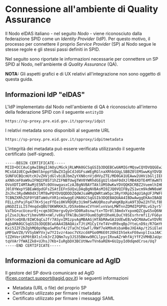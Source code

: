 # Connessione all'ambiente di Quality Assurance

Il Nodo eIDAS italiano - nel seguito _Nodo_ - viene riconosciuto dalla
federazione SPID come un _Identity Provider_ (IdP).
Per questo motivo, il processo per connettere il proprio _Service Provider_ (SP) al Nodo
segue le stesse regole e gli stessi passi definiti in SPID.

Nel seguito sono riportate le informazioni necessarie per connettere
un SP SPID al Nodo, nell'ambiente di _Quality Assurance_ (QA).

**NOTA:** Gli aspetti grafici e di UX relativi all'integrazione non sono
oggetto di questa guida.

## Informazioni IdP "eIDAS"

L'IdP implementato dal Nodo nell'ambiente di QA è riconosciuto all'interno della federazione SPID
con il seguente `entityID`

    https://sp-proxy.pre.eid.gov.it/spproxy/idpit

I relativi metadata sono disponibili al seguente URL

    https://sp-proxy.pre.eid.gov.it/spproxy/idpitmetadata

L'integrità dei metadata può essere verificata utilizzando il seguente
certificato (self-signed).

```
-----BEGIN CERTIFICATE-----
MIID+DCCAuCgAwIBAgIJAOyLMGckjRLWMA0GCSqGSIb3DQEBCwUAMIGrMQswCQYDVQQGEwJJVDEt
MCsGA1UECgwkQWdlbnppYSBwZXIgbCdJdGFsaWEgRGlnaXRhbGUgLSBBZ0lEMSwwKgYDVQQLDCNG
SUNFUCBQcmUtcHJvZHVjdGlvbiBJbmZyYXN0cnVjdHVyZTE/MD0GA1UEAww2UHVibGljIEFkbWlu
aXN0cmF0aW9uIFNQIFBST1hZIFNBTUwgTWV0YWRhdGEgU2lnbmF0dXJlMB4XDTE4MTAwNTE5NTc0
OVoXDTI4MTAwMjE5NTc0OVowgasxCzAJBgNVBAYTAklUMS0wKwYDVQQKDCRBZ2VuemlhIHBlciBs
J0l0YWxpYSBEaWdpdGFsZSAtIEFnSUQxLDAqBgNVBAsMI0ZJQ0VQIFByZS1wcm9kdWN0aW9uIElu
ZnJhc3RydWN0dXJlMT8wPQYDVQQDDDZQdWJsaWMgQWRtaW5pc3RyYXRpb24gU1AgUFJPWFkgU0FN
TCBNZXRhZGF0YSBTaWduYXR1cmUwggEiMA0GCSqGSIb3DQEBAQUAA4IBDwAwggEKAoIBAQDhGMIP
FELLzhPajFq477K+5jezFfEei0KVRDQRz3i9mF5wNUQRozuPaHgKBpXuA9T3Dw22hTVLf8bA94rM
pNGDZIiLI57HnqdxQBU78KWRKHJL/D5Xe0AexCVYnHlvnVanLMWTnnZDMdIPQP8LvG3yr5lLQCp0
VaTbG+ucUceur0j+cqm30IHergvQyU+5D0Ra8snw/tx+TDr0l38mdxYxpxmQZCgwG5oQ6N63P7zo
plZseJLNucYihmvhMX+nWl/v8kyTPAlBu3AtFOumO3gRtDheHLDuCY8SEsrhrmfiI/FG6yn75lgQ
kEkYceQXB/8IWC6qCuJfr7ASyvIM1zpvAgMBAAGjHTAbMAwGA1UdEwEB/wQCMAAwCwYDVR0PBAQD
AgbAMA0GCSqGSIb3DQEBCwUAA4IBAQAixTJtiM1Cy1YeT4V+dR9xqBpJYteLnD9z/R7GmYK5m+6g
Kxi5IZFZbZghMQ0pVNpaSwPDsf4/2TaChCtGwFl/RWf7ekM9xKsbaHBeJXE4Ap/t2SiEle89cApo
pMFGwVZ8/VVSybWYVxjw7Y21vzr4aoc7VXzcd4PGo0M6E0t2OkEIhSekxFE6wvplIsaJAK7fSTNe
tZZHVeriKP0tBXlslnk3rZJQNm7uy3JS35BWxw9RCLlpycIRxwAZrWhfAjYfF2VMHBJaUpsieS2u
tqVVAr7fWAIZk8+UJhsJ7Kb+IuRgbDX3BCUtNwvTVn6aREN+6U2pyId0dqmdCrse/Uq7
-----END CERTIFICATE-----
```

## Informazioni da comunicare ad AgID

Il gestore del SP dovrà comunicare ad AgID (ficep.contact.support@agid.gov.it) le seguenti informazioni

* Metadata (URL o file) del proprio SP
* Certificato utilizzato per firmare i metadata
* Certificato utilizzato per firmare i messaggi SAML
